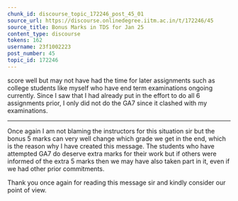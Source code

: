 ```yaml
---
chunk_id: discourse_topic_172246_post_45_01
source_url: https://discourse.onlinedegree.iitm.ac.in/t/172246/45
source_title: Bonus Marks in TDS for Jan 25
content_type: discourse
tokens: 162
username: 23f1002223
post_number: 45
topic_id: 172246
---
```


 score well but may not have had the time for later assignments such as college students like myself who have end term examinations ongoing currently. Since I saw that I had already put in the effort to do all 6 assignments prior, I only did not do the GA7 since it clashed with my examinations.

---

Once again I am not blaming the instructors for this situation sir but the bonus 5 marks can very well change which grade we get in the end, which is the reason why I have created this message. The students who have attempted GA7 do deserve extra marks for their work but if others were informed of the extra 5 marks then we may have also taken part in it, even if we had other prior commitments.

Thank you once again for reading this message sir and kindly consider our point of view.
